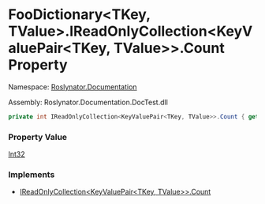 # FooDictionary\<TKey, TValue>\.IReadOnlyCollection\<KeyValuePair\<TKey, TValue>>\.Count Property

Namespace: [Roslynator.Documentation](../../README.md)

Assembly: Roslynator\.Documentation\.DocTest\.dll

```csharp
private int IReadOnlyCollection<KeyValuePair<TKey, TValue>>.Count { get; }
```

### Property Value

[Int32](https://docs.microsoft.com/en-us/dotnet/api/system.int32)

### Implements

* [IReadOnlyCollection\<KeyValuePair\<TKey, TValue>>.Count](https://docs.microsoft.com/en-us/dotnet/api/system.collections.generic.ireadonlycollection-1.count)

